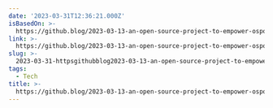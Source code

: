 ```yaml
---
date: '2023-03-31T12:36:21.000Z'
isBasedOn: >-
  https://github.blog/2023-03-13-an-open-source-project-to-empower-ospos-everywhere/
link: >-
  https://github.blog/2023-03-13-an-open-source-project-to-empower-ospos-everywhere/
slug: >-
  2023-03-31-httpsgithubblog2023-03-13-an-open-source-project-to-empower-ospos-everywhere
tags:
  - Tech
title: >-
  https://github.blog/2023-03-13-an-open-source-project-to-empower-ospos-everywhere/
---
```


